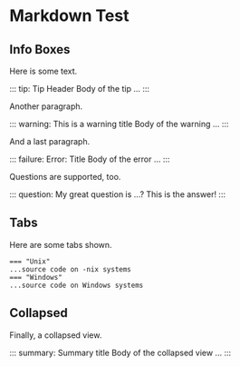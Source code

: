 # Markdown Test

## Info Boxes

Here is some text.

::: tip: Tip Header
Body of the tip ...
:::

Another paragraph.

::: warning: This is a warning title
Body of the warning ...
:::

And a last paragraph.

::: failure: Error: Title
Body of the error ...
:::

Questions are supported, too.

::: question: My great question is ...?
This is the answer!
:::

## Tabs

Here are some tabs shown.

```plaintext
=== "Unix"
...source code on -nix systems
=== "Windows"
...source code on Windows systems
```

## Collapsed

Finally, a collapsed view.

::: summary: Summary title
Body of the collapsed view ...
:::
